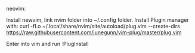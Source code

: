 

neovim: 

Install newvim, link nvim folder into ~/.config folder. 
Install Plugin manager with:
curl -fLo ~/.local/share/nvim/site/autoload/plug.vim --create-dirs \
    https://raw.githubusercontent.com/junegunn/vim-plug/master/plug.vim

Enter into vim and run :PlugInstall
